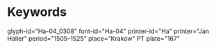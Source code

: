 # Keywords
glyph-id="Ha-04_0308"
font-id="Ha-04"
printer-id="Ha"
printer="Jan Haller"
period="1505–1525"
place="Kraków"
PT plate="167"

